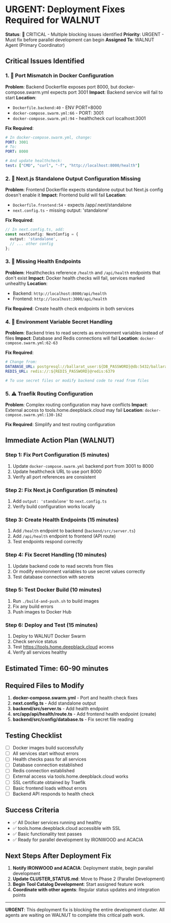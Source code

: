 # URGENT: Deployment Fixes Required for WALNUT

**Status**: 🚨 CRITICAL - Multiple blocking issues identified
**Priority**: URGENT - Must fix before parallel development can begin
**Assigned To**: WALNUT Agent (Primary Coordinator)

## Critical Issues Identified

### 1. 🚨 Port Mismatch in Docker Configuration
**Problem**: Backend Dockerfile exposes port 8000, but docker-compose.swarm.yml expects port 3001
**Impact**: Backend service will fail to start
**Location**: 
- `Dockerfile.backend:40` - ENV PORT=8000
- `docker-compose.swarm.yml:66` - PORT: 3001
- `docker-compose.swarm.yml:94` - healthcheck curl localhost:3001

**Fix Required**:
```yaml
# In docker-compose.swarm.yml, change:
PORT: 3001
# To:
PORT: 8000

# And update healthcheck:
test: ["CMD", "curl", "-f", "http://localhost:8000/health"]
```

### 2. 🚨 Next.js Standalone Output Configuration Missing
**Problem**: Frontend Dockerfile expects standalone output but Next.js config doesn't enable it
**Impact**: Frontend build will fail
**Location**: 
- `Dockerfile.frontend:54` - expects /app/.next/standalone
- `next.config.ts` - missing output: 'standalone'

**Fix Required**:
```typescript
// In next.config.ts, add:
const nextConfig: NextConfig = {
  output: 'standalone',
  // ... other config
};
```

### 3. 🚨 Missing Health Endpoints
**Problem**: Healthchecks reference `/health` and `/api/health` endpoints that don't exist
**Impact**: Docker health checks will fail, services marked unhealthy
**Location**: 
- Backend: `http://localhost:8000/api/health`
- Frontend: `http://localhost:3000/api/health`

**Fix Required**: Create health check endpoints in both services

### 4. 🚨 Environment Variable Secret Handling
**Problem**: Backend tries to read secrets as environment variables instead of files
**Impact**: Database and Redis connections will fail
**Location**: `docker-compose.swarm.yml:62-63`

**Fix Required**:
```yaml
# Change from:
DATABASE_URL: postgresql://ballarat_user:${DB_PASSWORD}@db:5432/ballarat_tools
REDIS_URL: redis://:${REDIS_PASSWORD}@redis:6379

# To use secret files or modify backend code to read from files
```

### 5. ⚠️ Traefik Routing Configuration
**Problem**: Complex routing configuration may have conflicts
**Impact**: External access to tools.home.deepblack.cloud may fail
**Location**: `docker-compose.swarm.yml:130-162`

**Fix Required**: Simplify and test routing configuration

## Immediate Action Plan (WALNUT)

### Step 1: Fix Port Configuration (5 minutes)
1. Update `docker-compose.swarm.yml` backend port from 3001 to 8000
2. Update healthcheck URL to use port 8000
3. Verify all port references are consistent

### Step 2: Fix Next.js Configuration (5 minutes)
1. Add `output: 'standalone'` to `next.config.ts`
2. Verify build configuration works locally

### Step 3: Create Health Endpoints (15 minutes)
1. Add `/health` endpoint to backend (`backend/src/server.ts`)
2. Add `/api/health` endpoint to frontend (API route)
3. Test endpoints respond correctly

### Step 4: Fix Secret Handling (10 minutes)
1. Update backend code to read secrets from files
2. Or modify environment variables to use secret values correctly
3. Test database connection with secrets

### Step 5: Test Docker Build (10 minutes)
1. Run `./build-and-push.sh` to build images
2. Fix any build errors
3. Push images to Docker Hub

### Step 6: Deploy and Test (15 minutes)
1. Deploy to WALNUT Docker Swarm
2. Check service status
3. Test https://tools.home.deepblack.cloud access
4. Verify all services healthy

## Estimated Time: 60-90 minutes

## Required Files to Modify

1. **docker-compose.swarm.yml** - Port and health check fixes
2. **next.config.ts** - Add standalone output
3. **backend/src/server.ts** - Add health endpoint
4. **src/app/api/health/route.ts** - Add frontend health endpoint (create)
5. **backend/src/config/database.ts** - Fix secret file reading

## Testing Checklist

- [ ] Docker images build successfully
- [ ] All services start without errors
- [ ] Health checks pass for all services
- [ ] Database connection established
- [ ] Redis connection established
- [ ] External access via tools.home.deepblack.cloud works
- [ ] SSL certificate obtained by Traefik
- [ ] Basic frontend loads without errors
- [ ] Backend API responds to health check

## Success Criteria

- ✅ All Docker services running and healthy
- ✅ tools.home.deepblack.cloud accessible with SSL
- ✅ Basic functionality test passes
- ✅ Ready for parallel development by IRONWOOD and ACACIA

## Next Steps After Deployment Fix

1. **Notify IRONWOOD and ACACIA**: Deployment stable, begin parallel development
2. **Update CLUSTER_STATUS.md**: Move to Phase 2 (Parallel Development)
3. **Begin Tool Catalog Development**: Start assigned feature work
4. **Coordinate with other agents**: Regular status updates and integration points

---

**URGENT**: This deployment fix is blocking the entire development cluster. All agents are waiting on WALNUT to complete this critical path work.
